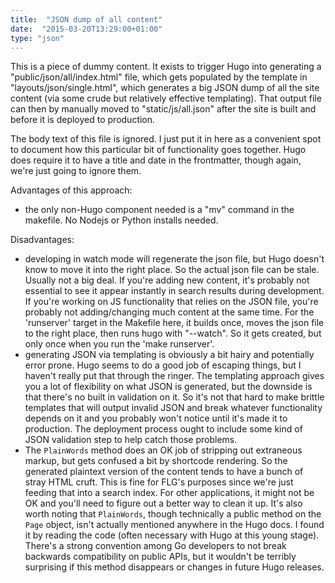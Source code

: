 ```yaml
---
title:  "JSON dump of all content"
date:  "2015-03-20T13:29:00+01:00"
type: "json"
---
```


This is a piece of dummy content. It exists to trigger Hugo into
generating a "public/json/all/index.html" file, which gets populated
by the template in "layouts/json/single.html", which generates a big
JSON dump of all the site content (via some crude but relatively
effective templating). That output file can then by manually moved to
"static/js/all.json" after the site is built and before it is deployed
to production.

The body text of this file is ignored. I just put it in here as
a convenient spot to document how this particular bit of functionality
goes together. Hugo does require it to have a title and date
in the frontmatter, though again, we're just going to ignore them.

Advantages of this approach:

* the only non-Hugo component needed is a "mv" command in the
  makefile. No Nodejs or Python installs needed.

Disadvantages:

* developing in watch mode will regenerate the json file, but Hugo
  doesn't know to move it into the right place. So the actual json
  file can be stale. Usually not a big deal. If you're adding new
  content, it's probably not essential to see it appear instantly in
  search results during development. If you're working on JS
  functionality that relies on the JSON file, you're probably not
  adding/changing much content at the same time. For the 'runserver'
  target in the Makefile here, it builds once, moves the json file
	to the right place, then runs hugo with "--watch". So it gets
  created, but only once when you run the 'make runserver'.
* generating JSON via templating is obviously a bit hairy and
  potentially error prone. Hugo seems to do a good job of escaping
  things, but I haven't really put that through the ringer. The
  templating approach gives you a lot of flexibility on what JSON is
  generated, but the downside is that there's no built in validation
  on it. So it's not that hard to make brittle templates that will
  output invalid JSON and break whatever functionality depends on it
  and you probably won't notice until it's made it to production. The
  deployment process ought to include some kind of JSON validation
  step to help catch those problems.
* The `PlainWords` method does an OK job of stripping out extraneous
  markup, but gets confused a bit by shortcode rendering. So the
  generated plaintext version of the content tends to have a bunch of
  stray HTML cruft. This is fine for FLG's purposes since we're just
  feeding that into a search index. For other applications, it might
  not be OK and you'll need to figure out a better way to clean it
  up. It's also worth noting that `PlainWords`, though technically a
  public method on the `Page` object, isn't actually mentioned
  anywhere in the Hugo docs. I found it by reading the code (often
  necessary with Hugo at this young stage). There's a strong
  convention among Go developers to not break backwards compatibility
  on public APIs, but it wouldn't be terribly surprising if this
  method disappears or changes in future Hugo releases.

